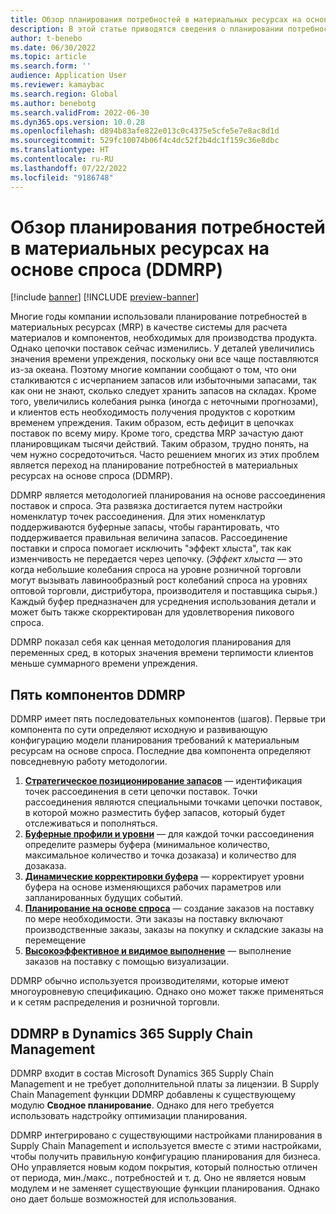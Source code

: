```yaml
---
title: Обзор планирования потребностей в материальных ресурсах на основе спроса (DDMRP)
description: В этой статье приводятся сведения о планировании потребностей в материальных ресурсах на основе спроса (DDMRP), методологии планирования, основанной на рассоединении поставок и спроса.
author: t-benebo
ms.date: 06/30/2022
ms.topic: article
ms.search.form: ''
audience: Application User
ms.reviewer: kamaybac
ms.search.region: Global
ms.author: benebotg
ms.search.validFrom: 2022-06-30
ms.dyn365.ops.version: 10.0.28
ms.openlocfilehash: d894b83afe822e013c0c4375e5cfe5e7e8ac8d1d
ms.sourcegitcommit: 529fc10074b06f4c4dc52f2b4dc1f159c36e8dbc
ms.translationtype: HT
ms.contentlocale: ru-RU
ms.lasthandoff: 07/22/2022
ms.locfileid: "9186748"
---
```

# <a name="demand-driven-material-requirements-planning-ddmrp-overview"></a>Обзор планирования потребностей в материальных ресурсах на основе спроса (DDMRP)

[!include [banner](../../includes/banner.md)]
[!INCLUDE [preview-banner](../../includes/preview-banner.md)]

Многие годы компании использовали планирование потребностей в материальных ресурсах (MRP) в качестве системы для расчета материалов и компонентов, необходимых для производства продукта. Однако цепочки поставок сейчас изменились. У деталей увеличились значения времени упреждения, поскольку они все чаще поставляются из-за океана. Поэтому многие компании сообщают о том, что они сталкиваются с исчерпанием запасов или избыточными запасами, так как они не знают, сколько следует хранить запасов на складах. Кроме того, увеличились колебания рынка (иногда с неточными прогнозами), и клиентов есть необходимость получения продуктов с коротким временем упреждения. Таким образом, есть дефицит в цепочках поставок по всему миру. Кроме того, средства MRP зачастую дают планировщикам тысячи действий. Таким образом, трудно понять, на чем нужно сосредоточиться. Часто решением многих из этих проблем является переход на планирование потребностей в материальных ресурсах на основе спроса (DDMRP).

DDMRP является методологией планирования на основе рассоединения поставок и спроса. Эта развязка достигается путем настройки номенклатур точек рассоединения. Для этих номенклатур поддерживаются буферные запасы, чтобы гарантировать, что поддерживается правильная величина запасов. Рассоединение поставки и спроса помогает исключить "эффект хлыста", так как изменчивость не передается через цепочку. (*Эффект хлыста* — это когда небольшие колебания спроса на уровне розничной торговли могут вызывать лавинообразный рост колебаний спроса на уровнях оптовой торговли, дистрибутора, производителя и поставщика сырья.) Каждый буфер предназначен для усреднения использования детали и может быть также скорректирован для удовлетворения пикового спроса.

DDMRP показал себя как ценная методология планирования для переменных сред, в которых значения времени терпимости клиентов меньше суммарного времени упреждения.

## <a name="the-five-components-of-ddmrp"></a>Пять компонентов DDMRP

DDMRP имеет пять последовательных компонентов (шагов). Первые три компонента по сути определяют исходную и развивающую конфигурацию модели планирования требований к материальным ресурсам на основе спроса. Последние два компонента определяют повседневную работу методологии.

1. **[Стратегическое позиционирование запасов](ddmrp-inventory-positioning.md)** — идентификация точек рассоединения в сети цепочки поставок. Точки рассоединения являются специальными точками цепочки поставок, в которой можно разместить буфер запасов, который будет отслеживаться и пополняться.
2. **[Буферные профили и уровни](ddmrp-buffer-profile-and-levels.md)** — для каждой точки рассоединения определите размеры буфера (минимальное количество, максимальное количество и точка дозаказа) и количество для дозаказа.
3. **[Динамические корректировки буфера](ddmrp-buffer-profile-and-levels.md#dynamic-adjustments)** — корректирует уровни буфера на основе изменяющихся рабочих параметров или запланированных будущих событий.
4. **[Планирование на основе спроса](ddmrp-planning.md)** — создание заказов на поставку по мере необходимости. Эти заказы на поставку включают производственные заказы, заказы на покупку и складские заказы на перемещение
5. **[Высокоэффективное и видимое выполнение](ddmrp-visual-and-collaborative-execution.md)** — выполнение заказов на поставку с помощью визуализации.

DDMRP обычно используется производителями, которые имеют многоуровневую спецификацию. Однако оно может также применяться и к сетям распределения и розничной торговли.

## <a name="ddmrp-in-dynamics-365-supply-chain-management"></a>DDMRP в Dynamics 365 Supply Chain Management

DDMRP входит в состав Microsoft Dynamics 365 Supply Chain Management и не требует дополнительной платы за лицензии. В Supply Chain Management функции DDMRP добавлены к существующему модулю **Сводное планирование**. Однако для него требуется использовать надстройку оптимизации планирования. 

DDMRP интегрировано с существующими настройками планирования в Supply Chain Management и используется вместе с этими настройками, чтобы получить правильную конфигурацию планирования для бизнеса. ОНо управляется новым кодом покрытия, который полностью отличен от периода, мин./макс., потребностей и т. д. Оно не является новым модулем и не заменяет существующие функции планирования. Однако оно дает больше возможностей для использования.
